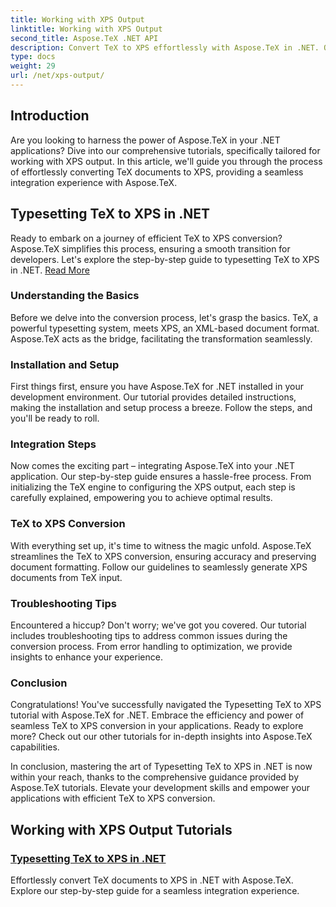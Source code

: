 ```yaml
---
title: Working with XPS Output
linktitle: Working with XPS Output
second_title: Aspose.TeX .NET API
description: Convert TeX to XPS effortlessly with Aspose.TeX in .NET. Our guide ensures seamless integration. Explore Typesetting TeX to XPS tutorial for expert insights.
type: docs
weight: 29
url: /net/xps-output/
---
```

## Introduction

Are you looking to harness the power of Aspose.TeX in your .NET applications? Dive into our comprehensive tutorials, specifically tailored for working with XPS output. In this article, we'll guide you through the process of effortlessly converting TeX documents to XPS, providing a seamless integration experience with Aspose.TeX.

## Typesetting TeX to XPS in .NET
Ready to embark on a journey of efficient TeX to XPS conversion? Aspose.TeX simplifies this process, ensuring a smooth transition for developers. Let's explore the step-by-step guide to typesetting TeX to XPS in .NET. [Read More](./typeset-tex-to-xps/)

### Understanding the Basics
Before we delve into the conversion process, let's grasp the basics. TeX, a powerful typesetting system, meets XPS, an XML-based document format. Aspose.TeX acts as the bridge, facilitating the transformation seamlessly.

### Installation and Setup
First things first, ensure you have Aspose.TeX for .NET installed in your development environment. Our tutorial provides detailed instructions, making the installation and setup process a breeze. Follow the steps, and you'll be ready to roll.

### Integration Steps
Now comes the exciting part – integrating Aspose.TeX into your .NET application. Our step-by-step guide ensures a hassle-free process. From initializing the TeX engine to configuring the XPS output, each step is carefully explained, empowering you to achieve optimal results.

### TeX to XPS Conversion
With everything set up, it's time to witness the magic unfold. Aspose.TeX streamlines the TeX to XPS conversion, ensuring accuracy and preserving document formatting. Follow our guidelines to seamlessly generate XPS documents from TeX input.

### Troubleshooting Tips
Encountered a hiccup? Don't worry; we've got you covered. Our tutorial includes troubleshooting tips to address common issues during the conversion process. From error handling to optimization, we provide insights to enhance your experience.

### Conclusion
Congratulations! You've successfully navigated the Typesetting TeX to XPS tutorial with Aspose.TeX for .NET. Embrace the efficiency and power of seamless TeX to XPS conversion in your applications. Ready to explore more? Check out our other tutorials for in-depth insights into Aspose.TeX capabilities.

In conclusion, mastering the art of Typesetting TeX to XPS in .NET is now within your reach, thanks to the comprehensive guidance provided by Aspose.TeX tutorials. Elevate your development skills and empower your applications with efficient TeX to XPS conversion.
## Working with XPS Output Tutorials
### [Typesetting TeX to XPS in .NET](./typeset-tex-to-xps/)
Effortlessly convert TeX documents to XPS in .NET with Aspose.TeX. Explore our step-by-step guide for a seamless integration experience.